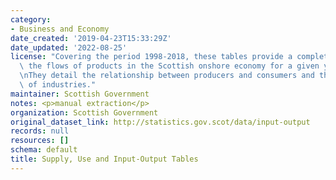 ```yaml
---
category:
- Business and Economy
date_created: '2019-04-23T15:33:29Z'
date_updated: '2022-08-25'
license: "Covering the period 1998-2018, these tables provide a complete picture of\
  \ the flows of products in the Scottish onshore economy for a given year. \r\n\r\
  \nThey detail the relationship between producers and consumers and the interdependencies\
  \ of industries."
maintainer: Scottish Government
notes: <p>manual extraction</p>
organization: Scottish Government
original_dataset_link: http://statistics.gov.scot/data/input-output
records: null
resources: []
schema: default
title: Supply, Use and Input-Output Tables
---
```


